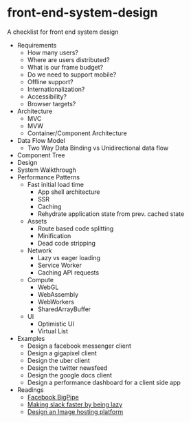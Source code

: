 # front-end-system-design

A checklist for front end system design

* Requirements
    * How many users?
    * Where are users distributed?
    * What is our frame budget?
    * Do we need to support mobile?
    * Offline support?
    * Internationalization?
    * Accessibility?
    * Browser targets?
* Architecture
    * MVC
    * MVW
    * Container/Component Architecture
* Data Flow Model
    * Two Way Data Binding vs Unidirectional data flow
* Component Tree
* Design
* System Walkthrough
* Performance Patterns
    * Fast initial load time
        * App shell architecture
        * SSR
        * Caching
        * Rehydrate application state from prev. cached state
    * Assets
        * Route based code splitting
        * Minification
        * Dead code stripping
    * Network
        * Lazy vs eager loading
        * Service Worker
        * Caching API requests
    * Compute
        * WebGL
        * WebAssembly
        * WebWorkers
        * SharedArrayBuffer
    * UI
        * Optimistic UI
        * Virtual List
* Examples
    * Design a facebook messenger client
    * Design a gigapixel client
    * Design the uber client
    * Design the twitter newsfeed
    * Design the google docs client
    * Design a performance dashboard for a client side app
* Readings
    * [Facebook BigPipe](https://www.facebook.com/notes/facebook-engineering/bigpipe-pipelining-web-pages-for-high-performance/389414033919/)
    * [Making slack faster by being lazy](https://slack.engineering/making-slack-faster-by-being-lazy-88da4481baa7)
    * [Design an Image hosting platform](http://www.aosabook.org/en/distsys.html)
